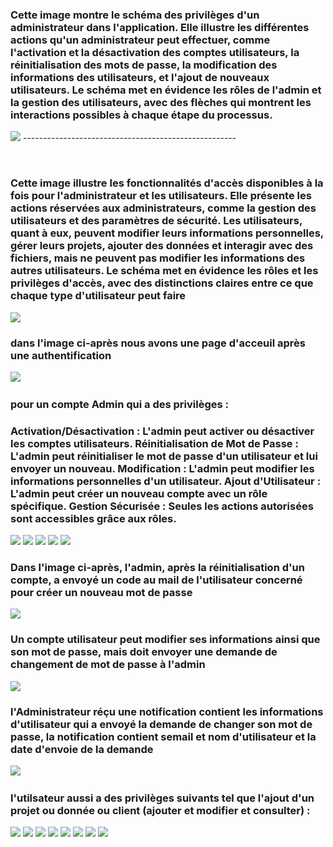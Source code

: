 ﻿<h3>Cette image montre le schéma des privilèges d'un administrateur dans l'application. Elle illustre les différentes actions qu'un administrateur peut effectuer, comme l'activation et la désactivation des comptes utilisateurs, la réinitialisation des mots de passe, la modification des informations des utilisateurs, et l'ajout de nouveaux utilisateurs. Le schéma met en évidence les rôles de l'admin et la gestion des utilisateurs, avec des flèches qui montrent les interactions possibles à chaque étape du processus. </h3>

<img src="Captures/little-shema.webp" />
 -----------------------------------------------------

 ﻿<h3>Cette image illustre les fonctionnalités d'accès disponibles à la fois pour l'administrateur et les utilisateurs. Elle présente les actions réservées aux administrateurs, comme la gestion des utilisateurs et des paramètres de sécurité. Les utilisateurs, quant à eux, peuvent modifier leurs informations personnelles, gérer leurs projets, ajouter des données et interagir avec des fichiers, mais ne peuvent pas modifier les informations des autres utilisateurs. Le schéma met en évidence les rôles et les privilèges d'accès, avec des distinctions claires entre ce que chaque type d'utilisateur peut faire </h3>

<img src="Captures/big-shema.webp" />


 <h3>dans l'image ci-après nous avons une page d'acceuil après une authentification </h3>

<img src="Captures/home page.PNG" />
﻿<h3>pour un compte Admin qui a des privilèges :  </h3>
 <h3>
Activation/Désactivation : L'admin peut activer ou désactiver les comptes utilisateurs.
Réinitialisation de Mot de Passe : L'admin peut réinitialiser le mot de passe d'un utilisateur et lui envoyer un nouveau.
Modification : L'admin peut modifier les informations personnelles d'un utilisateur.
Ajout d'Utilisateur : L'admin peut créer un nouveau compte avec un rôle spécifique.
Gestion Sécurisée : Seules les actions autorisées sont accessibles grâce aux rôles.
 </h3>
 <img src="Captures/activation compte.PNG" />
 <img src="Captures/ajouter user.PNG" />
 <img src="Captures/parameters liste.PNG" />
 <img src="Captures/reset password parameteres.PNG" />
 <img src="Captures/update parameteres.PNG" />
 ﻿<h3>Dans l'image ci-après, l'admin, après la réinitialisation d'un compte, a envoyé un code au mail de l'utilisateur concerné pour créer un nouveau mot de passe</h3>
 <img src="Captures/email sent code.PNG" />
 <h3>Un compte utilisateur peut modifier ses informations ainsi que son mot de passe, mais doit envoyer une demande de changement de mot de passe à l'admin</h3>
 <img src="Captures/parameteres user.PNG" />
 <h3>l'Administrateur réçu une notification  contient les informations d'utilisateur qui a envoyé la demande de changer son mot de passe, la notification contient semail et nom d'utilisateur et la date d'envoie de la demande</h3>

 <img src="Captures/notification info.PNG" />
 ﻿<h3>l'utilsateur aussi a des privilèges suivants tel que l'ajout d'un projet ou donnée ou client (ajouter et modifier et consulter) :  </h3>
<img src="Captures/projet.PNG" />
<img src="Captures/ajputer donnee.PNG" />
<img src="Captures/page donne.PNG" />
<img src="Captures/modifier base de donnee.PNG" />
<img src="Captures/Clients.PNG" />
<img src="Captures/Clients details.PNG" />
<img src="Captures/clients arcgisSolutions.PNG" />
<img src="Captures/clinets contcat associe.PNG" />
   
